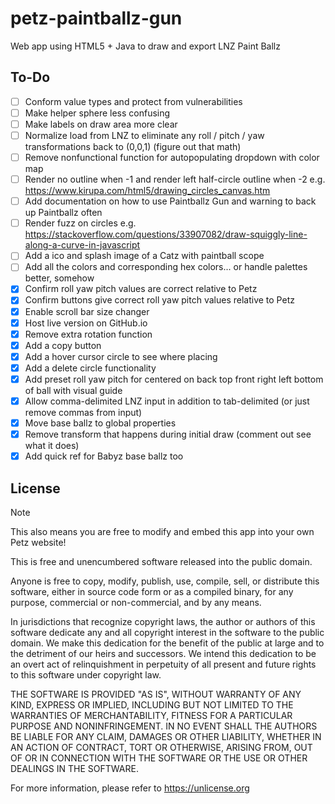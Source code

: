 # petz-paintballz-gun
Web app using HTML5 + Java to draw and export LNZ Paint Ballz

## To-Do
- [ ]  Conform value types and protect from vulnerabilities
- [ ]  Make helper sphere less confusing
- [ ]  Make labels on draw area more clear
- [ ]  Normalize load from LNZ to eliminate any roll / pitch / yaw transformations back to (0,0,1) (figure out that math)
- [ ]  Remove nonfunctional function for autopopulating dropdown with color map
- [ ]  Render no outline when -1 and render left half-circle outline when -2 e.g. https://www.kirupa.com/html5/drawing_circles_canvas.htm
- [ ]  Add documentation on how to use Paintballz Gun and warning to back up Paintballz often
- [ ]  Render fuzz on circles e.g. https://stackoverflow.com/questions/33907082/draw-squiggly-line-along-a-curve-in-javascript
- [ ]  Add a ico and splash image of a Catz with paintball scope
- [ ]  Add all the colors and corresponding hex colors... or handle palettes better, somehow
- [x]  Confirm roll yaw pitch values are correct relative to Petz
- [x]  Confirm buttons give correct roll yaw pitch values relative to Petz
- [x]  Enable scroll bar size changer
- [x]  Host live version on GitHub.io
- [x]  Remove extra rotation function
- [x]  Add a copy button
- [x]  Add a hover cursor circle to see where placing
- [x]  Add a delete circle functionality
- [x]  Add preset roll yaw pitch for centered on back top front right left bottom of ball with visual guide
- [x]  Allow comma-delimited LNZ input in addition to tab-delimited (or just remove commas from input)
- [x]  Move base ballz to global properties
- [x]  Remove transform that happens during initial draw (comment out see what it does)
- [x]  Add quick ref for Babyz base ballz too

## License

> [!NOTE]  
> This also means you are free to modify and embed this app into your own Petz website!

This is free and unencumbered software released into the public domain.

Anyone is free to copy, modify, publish, use, compile, sell, or
distribute this software, either in source code form or as a compiled
binary, for any purpose, commercial or non-commercial, and by any
means.

In jurisdictions that recognize copyright laws, the author or authors
of this software dedicate any and all copyright interest in the
software to the public domain. We make this dedication for the benefit
of the public at large and to the detriment of our heirs and
successors. We intend this dedication to be an overt act of
relinquishment in perpetuity of all present and future rights to this
software under copyright law.

THE SOFTWARE IS PROVIDED "AS IS", WITHOUT WARRANTY OF ANY KIND,
EXPRESS OR IMPLIED, INCLUDING BUT NOT LIMITED TO THE WARRANTIES OF
MERCHANTABILITY, FITNESS FOR A PARTICULAR PURPOSE AND NONINFRINGEMENT.
IN NO EVENT SHALL THE AUTHORS BE LIABLE FOR ANY CLAIM, DAMAGES OR
OTHER LIABILITY, WHETHER IN AN ACTION OF CONTRACT, TORT OR OTHERWISE,
ARISING FROM, OUT OF OR IN CONNECTION WITH THE SOFTWARE OR THE USE OR
OTHER DEALINGS IN THE SOFTWARE.

For more information, please refer to <https://unlicense.org>